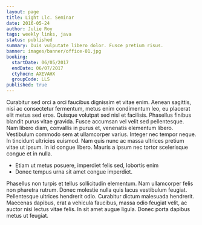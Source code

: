 ```yaml
---
layout: page
title: Light Llc. Seminar
date: 2016-05-24
author: Julie Roy
tags: weekly links, java
status: published
summary: Duis vulputate libero dolor. Fusce pretium risus.
banner: images/banner/office-01.jpg
booking:
  startDate: 06/05/2017
  endDate: 06/07/2017
  ctyhocn: AXEVAHX
  groupCode: LLS
published: true
---
```

Curabitur sed orci a orci faucibus dignissim et vitae enim. Aenean sagittis, nisi ac consectetur fermentum, metus enim condimentum leo, eu placerat elit metus sed eros. Quisque volutpat sed nisl et facilisis. Phasellus finibus blandit purus vitae gravida. Fusce accumsan vel velit sed pellentesque. Nam libero diam, convallis in purus et, venenatis elementum libero. Vestibulum commodo sem at ullamcorper varius. Integer nec tempor neque. In tincidunt ultricies euismod. Nam quis nunc ac massa ultrices pretium vitae ut ipsum. In id congue libero. Mauris a ipsum nec tortor scelerisque congue et in nulla.

* Etiam ut metus posuere, imperdiet felis sed, lobortis enim
* Donec tempus urna sit amet congue imperdiet.

Phasellus non turpis et tellus sollicitudin elementum. Nam ullamcorper felis non pharetra rutrum. Donec molestie nulla quis lacus vestibulum feugiat. Pellentesque ultrices hendrerit odio. Curabitur dictum malesuada hendrerit. Maecenas dapibus, erat a vehicula faucibus, massa odio feugiat velit, ac auctor nisi lectus vitae felis. In sit amet augue ligula. Donec porta dapibus metus ut feugiat.
